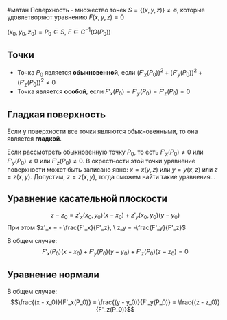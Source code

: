 #матан 
Поверхность - множество точек $S = \{(x, y, z)\} \neq \emptyset$, которые удовлетворяют уравнению $F(x, y, z) = 0$

$(x_0, y_0, z_0) = P_0 \in S, \ F \in C^{-1}(O(P_0))$
## Точки
- Точка $P_0$ является **обыкновенной**, если $(F'_x(P_0))^2 + (F'_y(P_0))^2  + (F'_z(P_0))^2\neq 0$
- Точка является **особой**, если $F'_x(P_0) = F'_y(P_0) = F'_z(P_0) = 0$
## Гладкая поверхность
Если у поверхности все точки являются обыкновенными, то она является **гладкой**.

Если рассмотреть обыкновенную точку $P_0$, то есть $F'_x(P_0) \neq 0$ или $F'_y(P_0) \neq 0$ или $F'_z(P_0) \neq 0$. В окрестности этой точки уравнение поверхности может быть записано явно: $x = x(y, z)$ или $y = y(x, z)$ или $z = z(x, y)$. Допустим, $z = z(x, y)$, тогда сможем найти такие уравнения...
## Уравнение касательной плоскости
$$z - z_0 = z'_x(x_0, y_0)(x - x_0) + z'_y(x_0, y_0)(y - y_0)$$
При этом $z'_x = - \frac{F'_x}{F'_z}, \ z_y = -\frac{F'_y}{F'_z}$

В общем случае: $$F'_x(P_0)(x - x_0) + F'_y(P_0)(y - y_0) + F'_z(P_0)(z - z_0) = 0$$
## Уравнение нормали
В общем случае: $$\frac{(x - x_0)}{F'_x(P_0)} = \frac{(y - y_0)}{F'_y(P_0)} = \frac{(z - z_0)}{F'_z(P_0)}$$